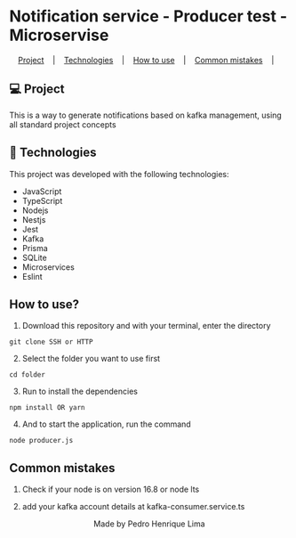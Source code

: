 # Notification service - Producer test - Microservise

<p align="center">
  <a href="#-projeto">Project</a> &nbsp;&nbsp;&nbsp;|&nbsp;&nbsp;&nbsp;
  <a href="#-tecnologias">Technologies</a> &nbsp;&nbsp;&nbsp;|&nbsp;&nbsp;&nbsp;
  <a href="#how-to-use">How to use</a> &nbsp;&nbsp;&nbsp;|&nbsp;&nbsp;&nbsp;
  <a href="#common-mistakes">Common mistakes</a> &nbsp;&nbsp;&nbsp;|&nbsp;&nbsp;&nbsp;
</p>

## 💻 Project

This is a way to generate notifications based on kafka management, using all standard project concepts

## 🚀 Technologies

This project was developed with the following technologies:

- JavaScript
- TypeScript
- Nodejs
- Nestjs
- Jest
- Kafka
- Prisma
- SQLite
- Microservices
- Eslint

## How to use?

1. Download this repository and with your terminal, enter the directory

```
git clone SSH or HTTP
```

2. Select the folder you want to use first

```
cd folder
```

3. Run to install the dependencies

```
npm install OR yarn
```

4. And to start the application, run the command

```
node producer.js
```

## Common mistakes

1. Check if your node is on version 16.8 or node lts

2. add your kafka account details at kafka-consumer.service.ts

<p align="center">Made by Pedro Henrique Lima</p>

